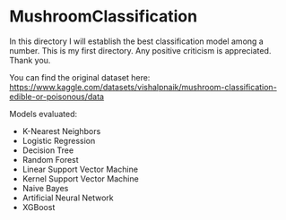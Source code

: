 # MushroomClassification
In this directory I will establish the best classification model among a number. This is my first directory. Any positive criticism is appreciated. Thank you.

You can find the original dataset here: https://www.kaggle.com/datasets/vishalpnaik/mushroom-classification-edible-or-poisonous/data

Models evaluated:
- K-Nearest Neighbors
- Logistic Regression
- Decision Tree
- Random Forest
- Linear Support Vector Machine
- Kernel Support Vector Machine
- Naive Bayes
- Artificial Neural Network
- XGBoost
